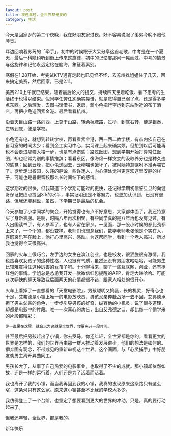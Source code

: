 ```yaml
---
layout: post
title: 我还年轻，全世界都是我的
category: 生活
---
```



今天是回家乡的第二个夜晚，我在好朋友家过夜。好不容易说服了弟弟今晚不陪他睡觉。

耳边回响着苏芮的「牵手」，初中的时候跟于大呆分享这首老歌，中考是在一个夏天，最后一科隐约听到街上传来这旋律，初中的记忆霎那间一晃而过，中考的情景与这旋律和记忆永远定格在脑海，象征着离别。

寒假在1.28开始，考完试KTV通宵走起也已见怪不怪，去苏州找姐姐住了几天，回来搞定美赛，然后回家，已是2.11。

美赛2.10上午就已结束，随着最后论文的提交，持续四天坐着吃饭、躺下思考的生活终于也得以结束。倪同学任劳任怨确实靠谱，就是觉得自己弱了点，还是得多学点东西。之后理发，去图书馆借书，退房，骑小龟把行李运到东站附近的布丁酒店，再把小龟送回紫金港。最后看看杭州。

沿着天目山路一路向西，上莫干山路，转余杭塘路，过桥，到底右转，便是银泰，左转到底，便是学校。

小龟还有电，就想到转转学校，再看看紫金港，西一西二教学楼，有点内疚自己在自习室的时间太少；看到金工实习中心，实习课上起来确实烦，但想到以后可能再也不会走进那幢大楼一步，也是有点伤感；路过医图，想到学期开始打算常住医图，却也经常为别的事情推辞；看看东区，像海绵一样贪婪的汲取养分也是种久违的感觉；回到云峰，把小龟送回去，云峰喵也饿坏了，被阿姨特意嘱咐不准再喂它了。徒步走出校园，久违的静谧，些许迷人，内心深处觉得更喜欢这里安静的样子，可能也是暑假留校那么长时间结下的感情。

这学期过的很快，但我知道下个学期可能过的更快，还记得学期初信誓旦旦的向健哥保证把绩点提回3.5的水平，事实证明还是不够努力，也更加认识到，已没有退路，但我还能翻盘，虽然，下学期已是最后的机会。

今天参加了小学同学的聚会，开始觉得也有点不好意思，大家都体面了，我还特意买了身新衣服。是啊，时隔八年再次相聚，有些同学真的是八年再也没有见过，有人出国读书了，有人参军了，也有人留在家乡。一见面，那一股小时候的都比劲都上来了，一个个的，都没变样。老师们也想念我们，数学老师老张他是个实在人，喜怒哀乐写在脸上，他打心里高兴，感动。为这帮同学，看到一个老人高兴，所以我也觉得今天很高兴。

回家的火车上很巧合，左手边的女生在滨江创业，也是校友，很洒脱很有激情，我也蛮喜欢女孩子的这种性格，人也挺有气质，虽然还没有男朋友哈哈哈，可能男生比较难震得住这种厉害的女孩子吧。十分聊得来，聊了一些互联网，创业，还有抢红包的事情。学姐总是怂恿我开发一款微信红包提醒的APP，肯定大赚哈哈。可能这次畅快的聊天导致我后面两天的心情都很不错，跟家人相处的很开心。

火车上看掉了一直想看的「天堂电影院」，男孩聪明又捣蛋，长的机灵，好奇心也十足，艾弗德是小镇上唯一的电影放映员，男孩父亲奔赴战场一去不回，艾弗德承担了男主父亲的角色，一步步引导男孩的好奇，纵容他的小机灵，说了很多道理，却都是电影中的片段。唯一一次真心的劝告，出自艾弗德之口，却比每一个偷学来的片段都精彩：

	你一直呆在这里，就会以为这就是全世界，你要离开一段时间。
	
甚至最后把男孩赶出了小镇，你去罗马，你还年轻，全世界都是你的。看看更大的世界是怎样的，我们的世界再由那一群人推动着发展进步，他们的想法是如何的。摒弃固有观念，不带成见的重新审视这个世界。这个画面，与「心灵捕手」中好朋友劝男主离开异曲同工。

男孩长大了，从事了自己热爱的电影事业，也取得了不少的成就。那小镇却依然如故，还是一样的运行着，人们还是为了活着而活着。

我也离开了我的小镇，而当我再回到我的小镇，我真的发现原来这条路只有这么窄，这条河只有这么宽。原来这小镇甚至不比我的学校大多少。

我仿佛登上了一个台阶，也坚定了想要看到更大的世界的冲动。只是，真的要行动起来了。

但我还年轻，全世界，都是我的。

新年快乐